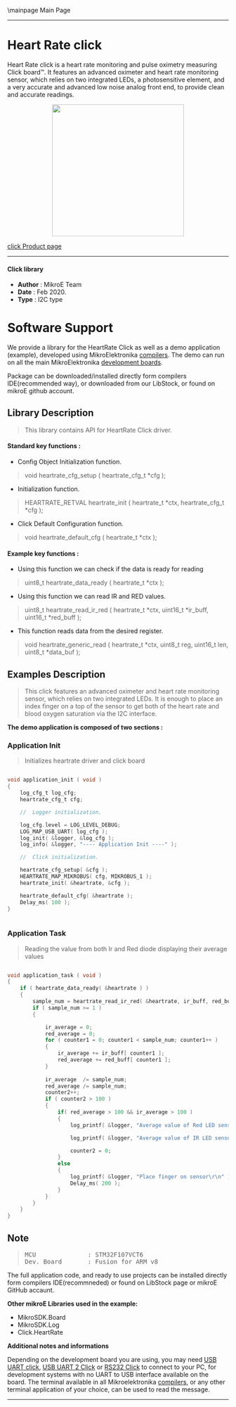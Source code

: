 \mainpage Main Page
 
---
# Heart Rate click

Heart Rate click is a heart rate monitoring and pulse oximetry measuring Click board™. It features an advanced oximeter and heart rate monitoring sensor, which relies on two integrated LEDs, a photosensitive element, and a very accurate and advanced low noise analog front end, to provide clean and accurate readings.

<p align="center">
  <img src="https://download.mikroe.com/images/click_for_ide/heartrate_click.png" height=300px>
</p>

[click Product page](<https://www.mikroe.com/heart-rate-click>)

---


#### Click library 

- **Author**        : MikroE Team
- **Date**          : Feb 2020.
- **Type**          : I2C type


# Software Support

We provide a library for the HeartRate Click 
as well as a demo application (example), developed using MikroElektronika 
[compilers](https://shop.mikroe.com/compilers). 
The demo can run on all the main MikroElektronika [development boards](https://shop.mikroe.com/development-boards).

Package can be downloaded/installed directly form compilers IDE(recommended way), or downloaded from our LibStock, or found on mikroE github account. 

## Library Description

> This library contains API for HeartRate Click driver.

#### Standard key functions :

- Config Object Initialization function.
> void heartrate_cfg_setup ( heartrate_cfg_t *cfg ); 
 
- Initialization function.
> HEARTRATE_RETVAL heartrate_init ( heartrate_t *ctx, heartrate_cfg_t *cfg );

- Click Default Configuration function.
> void heartrate_default_cfg ( heartrate_t *ctx );


#### Example key functions :

- Using this function we can check if the data is ready for reading
> uint8_t heartrate_data_ready ( heartrate_t *ctx );
 
- Using this function we can read IR and RED values.
> uint8_t heartrate_read_ir_red ( heartrate_t *ctx, uint16_t *ir_buff, uint16_t *red_buff );

- This function reads data from the desired register.
> void heartrate_generic_read ( heartrate_t *ctx, uint8_t reg, uint16_t len, uint8_t *data_buf );

## Examples Description

> This click features an advanced oximeter and heart rate monitoring sensor, 
> which relies on two integrated LEDs. It is enough to place an index finger on a top 
> of the sensor to get both of the heart rate and blood oxygen saturation via the I2C interface. 

**The demo application is composed of two sections :**

### Application Init 

> Initializes heartrate driver and click board

```c

void application_init ( void )
{
    log_cfg_t log_cfg;
    heartrate_cfg_t cfg;

    //  Logger initialization.

    log_cfg.level = LOG_LEVEL_DEBUG;
    LOG_MAP_USB_UART( log_cfg );
    log_init( &logger, &log_cfg );
    log_info( &logger, "---- Application Init ----" );

    //  Click initialization.

    heartrate_cfg_setup( &cfg );
    HEARTRATE_MAP_MIKROBUS( cfg, MIKROBUS_1 );
    heartrate_init( &heartrate, &cfg );

    heartrate_default_cfg( &heartrate );
    Delay_ms( 100 );
}
  
```

### Application Task

> Reading the value from both Ir and Red diode displaying their average values

```c

void application_task ( void )
{
    if ( heartrate_data_ready( &heartrate ) )      
    {
        sample_num = heartrate_read_ir_red( &heartrate, ir_buff, red_buff );             
        if ( sample_num >= 1 )
        {

            ir_average = 0;
            red_average = 0;
            for ( counter1 = 0; counter1 < sample_num; counter1++ )
            {              
                ir_average += ir_buff[ counter1 ];
                red_average += red_buff[ counter1 ];
            }
                                            
            ir_average  /= sample_num;
            red_average /= sample_num;
            counter2++;
            if ( counter2 > 100 )
            {
                if( red_average > 100 && ir_average > 100 )                
                {       
                    log_printf( &logger, "Average value of Red LED sensor per 100 samples: %u\r\n", red_average );

                    log_printf( &logger, "Average value of IR LED sensor per 100 samples: %u\r\n", ir_average );

                    counter2 = 0; 
                }
                else
                {
                    log_printf( &logger, "Place finger on sensor\r\n" );
                    Delay_ms( 200 );
                }
            }          
        }
    }
} 

```

## Note

> <pre>
> MCU              : STM32F107VCT6
> Dev. Board       : Fusion for ARM v8
> </pre>

The full application code, and ready to use projects can be  installed directly form compilers IDE(recommneded) or found on LibStock page or mikroE GitHub accaunt.

**Other mikroE Libraries used in the example:** 

- MikroSDK.Board
- MikroSDK.Log
- Click.HeartRate

**Additional notes and informations**

Depending on the development board you are using, you may need 
[USB UART click](https://shop.mikroe.com/usb-uart-click), 
[USB UART 2 Click](https://shop.mikroe.com/usb-uart-2-click) or 
[RS232 Click](https://shop.mikroe.com/rs232-click) to connect to your PC, for 
development systems with no UART to USB interface available on the board. The 
terminal available in all Mikroelektronika 
[compilers](https://shop.mikroe.com/compilers), or any other terminal application 
of your choice, can be used to read the message.



---
